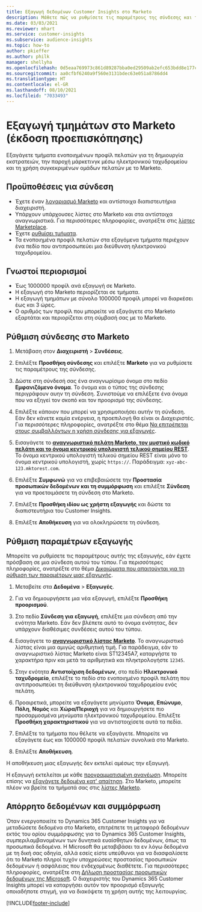 ```yaml
---
title: Εξαγωγή δεδομένων Customer Insights στο Marketo
description: Μάθετε πώς να ρυθμίσετε τις παραμέτρους της σύνδεσης και της εξαγωγής στο Marketo.
ms.date: 03/03/2021
ms.reviewer: mhart
ms.service: customer-insights
ms.subservice: audience-insights
ms.topic: how-to
author: pkieffer
ms.author: philk
manager: shellyha
ms.openlocfilehash: 0d5eaa769973c861d89287bba0ed29509ab2efc653bdd8e177cc49b3560c698e
ms.sourcegitcommit: aa0cfbf6240a9f560e3131bdec63e051a8786dd4
ms.translationtype: HT
ms.contentlocale: el-GR
ms.lasthandoff: 08/10/2021
ms.locfileid: "7033493"
---
```

# <a name="export-segments-to-marketo-preview"></a>Εξαγωγή τμημάτων στο Marketo (έκδοση προεπισκόπησης)

Εξαγάγετε τμήματα ενοποιημένων προφίλ πελατών για τη δημιουργία εκστρατειών, την παροχή μάρκετινγκ μέσω ηλεκτρονικού ταχυδρομείου και τη χρήση συγκεκριμένων ομάδων πελατών με το Marketo.

## <a name="prerequisites-for-connection"></a>Προϋποθέσεις για σύνδεση

-   Έχετε έναν [λογαριασμό Marketo](https://login.marketo.com/) και αντίστοιχα διαπιστευτήρια διαχειριστή.
-   Υπάρχουν υπάρχουσες λίστες στο Marketo και στα αντίστοιχα αναγνωριστικά. Για περισσότερες πληροφορίες, ανατρέξτε στις [λίστες Marketplace](https://docs.marketo.com/display/public/DOCS/Understanding+Static+Lists).
-   Έχετε [ρυθμίσει τμήματα](segments.md).
-   Τα ενοποιημένα προφίλ πελατών στα εξαγόμενα τμήματα περιέχουν ένα πεδίο που αντιπροσωπεύει μια διεύθυνση ηλεκτρονικού ταχυδρομείου.

## <a name="known-limitations"></a>Γνωστοί περιορισμοί

- Έως 1000000 προφίλ ανά εξαγωγή σε Marketo.
- Η εξαγωγή στο Marketo περιορίζεται σε τμήματα.
- Η εξαγωγή τμημάτων με σύνολο 1000000 προφίλ μπορεί να διαρκέσει έως και 3 ώρες. 
- Ο αριθμός των προφίλ που μπορείτε να εξαγάγετε στο Marketo εξαρτάται και περιορίζεται στη σύμβασή σας με το Marketo.

## <a name="set-up-connection-to-marketo"></a>Ρύθμιση σύνδεσης στο Marketo

1. Μετάβαση στον **Διαχειριστή** > **Συνδέσεις**.

1. Επιλέξτε **Προσθήκη σύνδεσης** και επιλέξτε **Marketo** για να ρυθμίσετε τις παραμέτρους της σύνδεσης.

1. Δώστε στη σύνδεσή σας ένα αναγνωρίσιμο όνομα στο πεδίο **Εμφανιζόμενο όνομα**. Το όνομα και ο τύπος της σύνδεσης περιγράφουν αυην τη σύνδεση. Συνιστούμε να επιλέξετε ένα όνομα που να εξηγεί τον σκοπό και τον προορισμό της σύνδεσης.

1. Επιλέξτε κάποιον που μπορεί να χρησιμοποιήσει αυτήν τη σύνδεση. Εάν δεν κάνετε καμία ενέργεια, η προεπιλογή θα είναι οι Διαχειριστές. Για περισσότερες πληροφορίες, ανατρέξτε στο θέμα [Να επιτρέπεται στους συμβαλλόντων η χρήση σύνδεσης για εξαγωγές](connections.md#allow-contributors-to-use-a-connection-for-exports).

1. Εισαγάγετε το **[αναγνωριστικό πελάτη Marketo, τον μυστικό κωδικό πελάτη και το όνομα κεντρικού υπολογιστή τελικού σημείου REST](https://developers.marketo.com/rest-api/authentication/)**. Το όνομα κεντρικού υπολογιστή τελικού σημείου REST είναι μόνο το όνομα κεντρικού υπολογιστή, χωρίς `https://`. Παράδειγμα: `xyz-abc-123.mktorest.com`. 

1. Επιλέξτε **Συμφωνώ** για να επιβεβαιώσετε την **Προστασία προσωπικών δεδομένων και τη συμμόρφωση** και επιλέξτε **Σύνδεση** για να προετοιμάσετε τη σύνδεση στο Marketo.

1. Επιλέξτε **Προσθήκη ιδίου ως χρήστη εξαγωγής** και δώστε τα διαπιστευτήρια του Customer Insights.

1. Επιλέξτε **Αποθήκευση** για να ολοκληρώσετε τη σύνδεση.

## <a name="configure-an-export"></a>Ρύθμιση παραμέτρων εξαγωγής

Μπορείτε να ρυθμίσετε τις παραμέτρους αυτής της εξαγωγής, εάν έχετε πρόσβαση σε μια σύνδεση αυτού του τύπου. Για περισσότερες πληροφορίες, ανατρέξτε στο θέμα [Δικαιώματα που απαιτούνται για τη ρύθμιση των παραμέτρων μιας εξαγωγής](export-destinations.md#set-up-a-new-export).

1. Μεταβείτε στα **Δεδομένα** > **Εξαγωγές**.

1. Για να δημιουργήσετε μια νέα εξαγωγή, επιλέξτε **Προσθήκη προορισμού**.

1. Στο πεδίο **Σύνδεση για εξαγωγή**, επιλέξτε μια σύνδεση από την ενότητα Marketo. Εάν δεν βλέπετε αυτό το όνομα ενότητας, δεν υπάρχουν διαθέσιμες συνδέσεις αυτού του τύπου.

1. Εισαγάγετε το **[αναγνωριστικό λίστας Marketo](https://docs.marketo.com/display/public/DOCS/Understanding+Static+Lists)**. Το αναγνωριστικό λίστας είναι μια αμιγώς αριθμητική τιμή. Για παράδειγμα, εάν το αναγνωριστικό λίστας Marketo είναι ST12345A7, καταργήστε το χαρακτήρα πριν και μετά τα αριθμητικά και πληκτρολογήστε `12345`. 

1. Στην ενότητα **Αντιστοίχιση δεδομένων**, στο πεδίο **Ηλεκτρονικό ταχυδρομείο**, επιλέξτε το πεδίο στο ενοποιημένο προφίλ πελάτη που αντιπροσωπεύει τη διεύθυνση ηλεκτρονικού ταχυδρομείου ενός πελάτη. 

1. Προαιρετικά, μπορείτε να εξαγάγετε μηνύματα **Όνομα**, **Επώνυμο**, **Πόλη**, **Νομός** και **Χώρα/Περιοχή** για να δημιουργήσετε πιο προσαρμοσμένα μηνύματα ηλεκτρονικού ταχυδρομείου. Επιλέξτε **Προσθήκη χαρακτηριστικού** για να αντιστοιχίσετε αυτά τα πεδία.

1. Επιλέξτε τα τμήματα που θέλετε να εξαγάγετε. Μπορείτε να εξαγάγετε έως και 1000000 προφίλ πελατών συνολικά στο Marketo.

1. Επιλέξτε **Αποθήκευση**.

Η αποθήκευση μιας εξαγωγής δεν εκτελεί αμέσως την εξαγωγή.

Η εξαγωγή εκτελείται με κάθε [προγραμματισμένη ανανέωση](system.md#schedule-tab). Μπορείτε επίσης να [εξαγάγετε δεδομένα κατ' απαίτηση](export-destinations.md#run-exports-on-demand). Στο Marketo, μπορείτε πλέον να βρείτε τα τμήματά σας στις [λίστες Marketo](https://docs.marketo.com/display/public/DOCS/Understanding+Static+Lists).


## <a name="data-privacy-and-compliance"></a>Απόρρητο δεδομένων και συμμόρφωση

Όταν ενεργοποιείτε το Dynamics 365 Customer Insights για να μεταδώσετε δεδομένα στο Marketo, επιτρέπετε τη μεταφορά δεδομένων εκτός του ορίου συμμόρφωσης για το Dynamics 365 Customer Insights, συμπεριλαμβανομένων των δυνητικά ευαίσθητων δεδομένων, όπως τα προσωπικά δεδομένα. Η Microsoft θα μεταβιβάσει τα εν λόγω δεδομένα με τη δική σας οδηγία, αλλά εσείς είστε υπεύθυνοι για να διασφαλίσετε ότι το Marketo πληροί τυχόν υποχρεώσεις προστασίας προσωπικών δεδομένων ή ασφάλειας που ενδεχομένως διαθέτετε. Για περισσότερες πληροφορίες, ανατρέξτε στη [Δήλωση προστασίας προσωπικών δεδομένων της Microsoft](https://go.microsoft.com/fwlink/?linkid=396732).
Ο διαχειριστής του Dynamics 365 Customer Insights μπορεί να καταργήσει αυτόν τον προορισμό εξαγωγής οποιαδήποτε στιγμή, για να διακόψετε τη χρήση αυτής της λειτουργίας.


[!INCLUDE[footer-include](../includes/footer-banner.md)]
